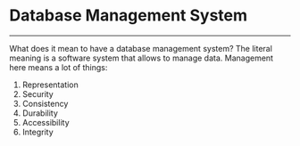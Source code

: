 # Database Management System
---

What does it mean to have a database management system? The literal meaning is a software system that allows to manage data. Management here means a lot of things:
1. Representation
2. Security
3. Consistency
4. Durability
5. Accessibility
6. Integrity
